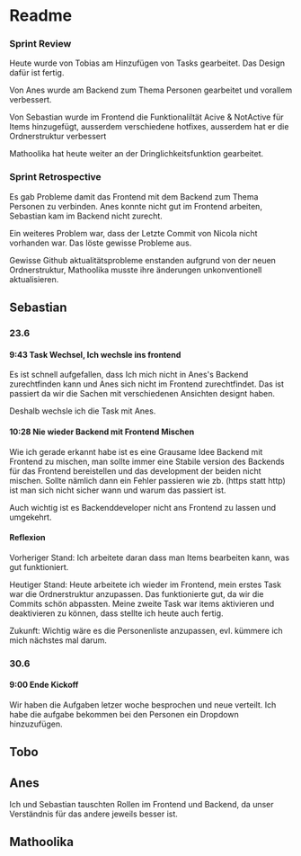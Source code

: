 # Readme


### Sprint Review

Heute wurde von Tobias am Hinzufügen von Tasks gearbeitet. Das Design dafür ist fertig.

Von Anes wurde am Backend zum Thema Personen gearbeitet und vorallem verbessert.

Von Sebastian wurde im Frontend die Funktionaliltät Acive & NotActive für Items hinzugefügt, ausserdem verschiedene hotfixes, ausserdem hat er die Ordnerstruktur verbessert

Mathoolika hat heute weiter an der Dringlichkeitsfunktion gearbeitet.


### Sprint Retrospective

Es gab Probleme damit das Frontend mit dem Backend zum Thema Personen zu verbinden. Anes konnte nicht gut im Frontend arbeiten, Sebastian kam im Backend nicht zurecht.

Ein weiteres Problem war, dass der Letzte Commit von Nicola nicht vorhanden war. Das löste gewisse Probleme aus.

Gewisse Github aktualitätsprobleme enstanden aufgrund von der neuen Ordnerstruktur, Mathoolika musste ihre änderungen unkonventionell aktualisieren.


## Sebastian

### 23.6
#### 9:43 Task Wechsel, Ich wechsle ins frontend

Es ist schnell aufgefallen, dass Ich mich nicht in Anes's Backend zurechtfinden kann und Anes sich nicht im Frontend zurechtfindet.
Das ist passiert da wir die Sachen mit verschiedenen Ansichten designt haben.

Deshalb wechsle ich die Task mit Anes.

#### 10:28 Nie wieder Backend mit Frontend Mischen

Wie ich gerade erkannt habe ist es eine Grausame Idee Backend mit Frontend zu mischen, man sollte immer eine Stabile version des Backends für das Frontend bereistellen und das development der beiden nicht mischen. Sollte nämlich dann ein Fehler passieren wie zb. (https statt http) ist man sich nicht sicher wann und warum das passiert ist. 

Auch wichtig ist es Backenddeveloper nicht ans Frontend zu lassen und umgekehrt.

#### Reflexion

Vorheriger Stand:
Ich arbeitete daran dass man Items bearbeiten kann, was gut funktioniert.

Heutiger Stand:
Heute arbeitete ich wieder im Frontend, mein erstes Task war die Ordnerstruktur anzupassen. Das funktionierte gut, da wir die Commits schön abpassten. Meine zweite Task war items aktivieren und deaktivieren zu können, dass stellte ich heute auch fertig.

Zukunft:
Wichtig wäre es die Personenliste anzupassen, evl. kümmere ich mich nächstes mal darum.

### 30.6
#### 9:00 Ende Kickoff

Wir haben die Aufgaben letzer woche besprochen und neue verteilt. Ich habe die aufgabe bekommen bei den Personen ein Dropdown hinzuzufügen.



## Tobo

## Anes
Ich und Sebastian tauschten Rollen im Frontend und Backend, da unser Verständnis für das andere jeweils besser ist.

## Mathoolika
